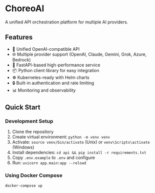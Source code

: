 # ChoreoAI

A unified API orchestration platform for multiple AI providers.

## Features

- 🔄 Unified OpenAI-compatible API
- 🌐 Multiple provider support (OpenAI, Claude, Gemini, Grok, Azure, Bedrock)
- 🚀 FastAPI-based high-performance service
- 📦 Python client library for easy integration
- ☸️ Kubernetes-ready with Helm charts
- 🔒 Built-in authentication and rate limiting
- 📊 Monitoring and observability

## Quick Start

### Development Setup

1. Clone the repository
2. Create virtual environment: `python -m venv venv`
3. Activate: `source venv/bin/activate` (Unix) or `venv\Scripts\activate` (Windows)
4. Install dependencies: `cd api && pip install -r requirements.txt`
5. Copy `.env.example` to `.env` and configure
6. Run: `uvicorn app.main:app --reload`

### Using Docker Compose
```bash
docker-compose up
```
